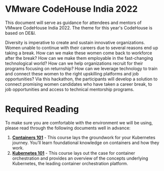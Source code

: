 # VMware CodeHouse India 2022

This document will serve as guidance for attendees and mentors of VMware CodeHouse India 2022. The theme for this year's CodeHouse is based on DE&I.

Diversity is imperative to create and sustain innovative organizations. Women unable to continue with their careers due to several reasons end up taking a break. 
How can we make these women come back to workforce after the break? How can we make them employable in the fast-changing technological world?  How can we help organizations recruit for their programs focusing on returnship? How can we leverage technology to train and connect these women to the right upskilling platforms and job opportunities? Via this hackathon, the participants will develop a solution to connect promising women candidates who have taken a career break, to job opportunities and access to technical mentorship programs. 


# Required Reading

To make sure you are comfortable with the environment we will be using, please read through the following documents well in advance:

1. **[Containers 101](https://kube.academy/courses/containers-101)** - This course lays the groundwork for your Kubernetes journey. You’ll learn foundational knowledge on containers and how they work. 
2. **[Kubernetes 101](https://kube.academy/courses/kubernetes-101)** - This course lays out the case for container orchestration and provides an overview of the concepts underlying Kubernetes, the leading container orchestration platform.
